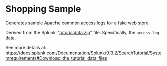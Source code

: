 # Shopping Sample

Generates sample Apache common access logs for a fake web store.

Derived from the Splunk "[tutorialdata.zip](https://docs.splunk.com/images/Tutorial/tutorialdata.zip)" file. Specifically, the `access.log` data.

See more details at:
https://docs.splunk.com/Documentation/Splunk/9.3.2/SearchTutorial/Systemrequirements#Download_the_tutorial_data_files
